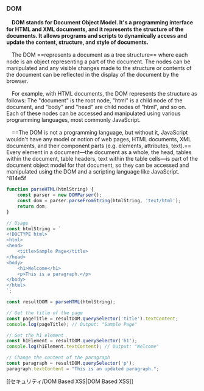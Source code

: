 ### DOM 
　**DOM stands for Document Object Model. It's a programming interface for HTML and XML documents, and it represents the structure of the documents. It allows programs and scripts to dynamically access and update the content, structure, and style of documents.**

　The DOM ==represents a document as a tree structure== where each node is an object representing a part of the document. The nodes can be manipulated and any visible changes made to the structure or contents of the document can be reflected in the display of the document by the browser.

　For example, with HTML documents, the DOM represents the structure as follows: The "document" is the root node, "html" is a child node of the document, and "body" and "head" are child nodes of "html", and so on. Each of these nodes can be accessed and manipulated using various programming languages, most commonly JavaScript.

　==The DOM is not a programming language, but without it, JavaScript wouldn't have any model or notion of web pages, HTML documents, XML documents, and their component parts (e.g. elements, attributes, text).== Every element in a document—the document as a whole, the head, tables within the document, table headers, text within the table cells—is part of the document object model for that document, so they can be accessed and manipulated using the DOM and a scripting language like JavaScript. ^814e5f

```javascript
function parseHTML(htmlString) {
    const parser = new DOMParser();
    const dom = parser.parseFromString(htmlString, 'text/html');
    return dom;
}

// Usage
const htmlString = `
<!DOCTYPE html>
<html>
<head>
    <title>Sample Page</title>
</head>
<body>
    <h1>Welcome</h1>
    <p>This is a paragraph.</p>
</body>
</html>
`;

const resultDOM = parseHTML(htmlString);
```

```javascript
// Get the title of the page
const pageTitle = resultDOM.querySelector('title').textContent;
console.log(pageTitle); // Output: "Sample Page"

// Get the h1 element
const h1Element = resultDOM.querySelector('h1');
console.log(h1Element.textContent); // Output: "Welcome"

// Change the content of the paragraph
const paragraph = resultDOM.querySelector('p');
paragraph.textContent = "This is an updated paragraph.";
```

[[セキュリティ/DOM Based XSS|DOM Based XSS]]
